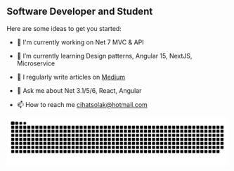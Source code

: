 ## Software Developer and Student

Here are some ideas to get you started:

* 🔭 I'm currently working on Net 7 MVC & API

* 🌱 I’m currently learning Design patterns, Angular 15, NextJS, Microservice

* 📝 I regularly write articles on [Medium](https://cihatsolak.medium.com/)

* 💬 Ask me about Net 3.1/5/6, React, Angular

* 📫 How to reach me cihatsolak@hotmail.com

![snake svg](https://github.com/cihatsolak/cihatsolak/blob/output/github-contribution-grid-snake.svg)
